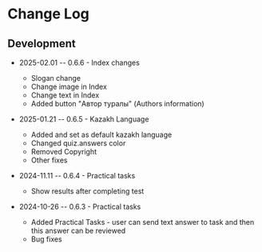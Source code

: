 # Change Log

## Development

* 2025-02.01 -- 0.6.6 - Index changes
  * Slogan change
  * Change image in Index
  * Change text in Index
  * Added button "Автор туралы" (Authors information)

* 2025-01.21 -- 0.6.5 - Kazakh Language
  * Added and set as default kazakh language
  * Changed quiz.answers color
  * Removed Copyright
  * Other fixes

* 2024-11.11 -- 0.6.4 - Practical tasks
  * Show results after completing test

* 2024-10-26 -- 0.6.3 - Practical tasks
  * Added Practical Tasks - user can send text answer to task and then this answer can be reviewed
  * Bug fixes